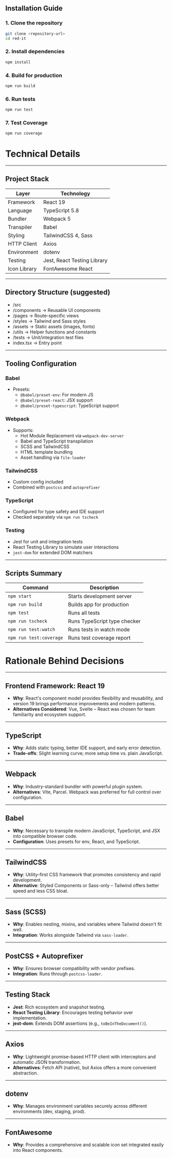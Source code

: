 ## Installation Guide

### 1. Clone the repository

```bash
git clone <repository-url>
cd red-it

```

### 2. Install dependencies

```bash
npm install

```

### 4. Build for production

```bash
npm run build
```

### 6. Run tests

```bash
npm run test
```

### 7. Test Coverage

```bash
npm run coverage
```

# Technical Details

---

## Project Stack

| Layer        | Technology                  |
| ------------ | --------------------------- |
| Framework    | React 19                    |
| Language     | TypeScript 5.8              |
| Bundler      | Webpack 5                   |
| Transpiler   | Babel                       |
| Styling      | TailwindCSS 4, Sass         |
| HTTP Client  | Axios                       |
| Environment  | dotenv                      |
| Testing      | Jest, React Testing Library |
| Icon Library | FontAwesome React           |

---

## Directory Structure (suggested)

- /src
- /components → Reusable UI components
- /pages → Route-specific views
- /styles → Tailwind and Sass styles
- /assets → Static assets (images, fonts)
- /utils → Helper functions and constants
- /tests → Unit/integration test files
- index.tsx → Entry point

---

## Tooling Configuration

### Babel

- Presets:
  - `@babel/preset-env`: For modern JS
  - `@babel/preset-react`: JSX support
  - `@babel/preset-typescript`: TypeScript support

### Webpack

- Supports:
  - Hot Module Replacement via `webpack-dev-server`
  - Babel and TypeScript transpilation
  - SCSS and TailwindCSS
  - HTML template bundling
  - Asset handling via `file-loader`

### TailwindCSS

- Custom config included
- Combined with `postcss` and `autoprefixer`

### TypeScript

- Configured for type safety and IDE support
- Checked separately via `npm run tscheck`

### Testing

- Jest for unit and integration tests
- React Testing Library to simulate user interactions
- `jest-dom` for extended DOM matchers

---

## Scripts Summary

| Command                 | Description                  |
| ----------------------- | ---------------------------- |
| `npm start`             | Starts development server    |
| `npm run build`         | Builds app for production    |
| `npm test`              | Runs all tests               |
| `npm run tscheck`       | Runs TypeScript type checker |
| `npm run test:watch`    | Runs tests in watch mode     |
| `npm run test:coverage` | Runs test coverage report    |

# Rationale Behind Decisions

---

## Frontend Framework: React 19

- **Why**: React's component model provides flexibility and reusability, and version 19 brings performance improvements and modern patterns.
- **Alternatives Considered**: Vue, Svelte – React was chosen for team familiarity and ecosystem support.

---

## TypeScript

- **Why**: Adds static typing, better IDE support, and early error detection.
- **Trade-offs**: Slight learning curve; more setup time vs. plain JavaScript.

---

## Webpack

- **Why**: Industry-standard bundler with powerful plugin system.
- **Alternatives**: Vite, Parcel. Webpack was preferred for full control over configuration.

---

## Babel

- **Why**: Necessary to transpile modern JavaScript, TypeScript, and JSX into compatible browser code.
- **Configuration**: Uses presets for env, React, and TypeScript.

---

## TailwindCSS

- **Why**: Utility-first CSS framework that promotes consistency and rapid development.
- **Alternative**: Styled Components or Sass-only – Tailwind offers better speed and less CSS bloat.

---

## Sass (SCSS)

- **Why**: Enables nesting, mixins, and variables where Tailwind doesn't fit well.
- **Integration**: Works alongside Tailwind via `sass-loader`.

---

## PostCSS + Autoprefixer

- **Why**: Ensures browser compatibility with vendor prefixes.
- **Integration**: Runs through `postcss-loader`.

---

## Testing Stack

- **Jest**: Rich ecosystem and snapshot testing.
- **React Testing Library**: Encourages testing behavior over implementation.
- **jest-dom**: Extends DOM assertions (e.g., `toBeInTheDocument()`).

---

## Axios

- **Why**: Lightweight promise-based HTTP client with interceptors and automatic JSON transformation.
- **Alternatives**: Fetch API (native), but Axios offers a more convenient abstraction.

---

## dotenv

- **Why**: Manages environment variables securely across different environments (dev, staging, prod).

---

## FontAwesome

- **Why**: Provides a comprehensive and scalable icon set integrated easily into React components.
